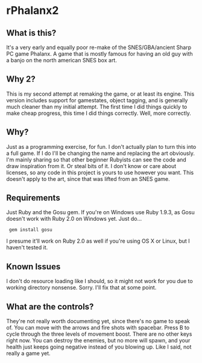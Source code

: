 # rPhalanx2

## What is this?
It's a very early and equally poor re-make of the SNES/GBA/ancient Sharp PC game Phalanx.  A game that is mostly famous for having an old guy with a banjo on the north american SNES box art.

## Why 2?
This is my second attempt at remaking the game, or at least its engine.  This version includes support for gamestates, object tagging, and is generally much cleaner than my initial attempt.  The first time I did things quickly to make cheap progress, this time I did things correctly.  Well, more correctly.

## Why?
Just as a programming exercise, for fun.  I don't actually plan to turn this into a full game.  If I do I'll be changing the name and replacing the art obviously.  I'm mainly sharing so that other beginner Rubyists can see the code and draw inspiration from it.  Or steal bits of it.  I don't know or care about licenses, so any code in this project is yours to use however you want.  This doesn't apply to the art, since that was lifted from an SNES game.

## Requirements
Just Ruby and the Gosu gem.  If you're on Windows use Ruby 1.9.3, as Gosu doesn't work with Ruby 2.0 on Windows yet.  Just do...

     gem install gosu

I presume it'll work on Ruby 2.0 as well if you're using OS X or Linux, but I haven't tested it.

## Known Issues
I don't do resource loading like I should, so it might not work for you due to working directory nonsense.  Sorry.  I'll fix that at some point.

## What are the controls?
They're not really worth documenting yet, since there's no game to speak of.  You can move with the arrows and fire shots with spacebar.  Press B to cycle through the three levels of movement boost.  There are no other keys right now.  You can destroy the enemies, but no more will spawn, and your health just keeps going negative instead of you blowing up.  Like I said, not really a game yet.
